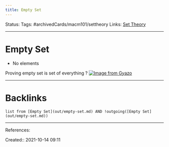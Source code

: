 ```yaml
---
title: Empty Set
---
```

Status: 
Tags: #archivedCards/macm101/settheory 
Links: [Set Theory](out/set-theory.md)
___
# Empty Set
- No elements

Proving empty set is set of everything
?
[![Image from Gyazo](https://i.gyazo.com/9666f97b45c5e8cd8c5c7d1a86ae0872.png)](https://gyazo.com/9666f97b45c5e8cd8c5c7d1a86ae0872)
___
# Backlinks
```dataview
list from [Empty Set](out/empty-set.md) AND !outgoing([Empty Set](out/empty-set.md))
```
___
References:
<!--SR:!2022-01-14,40,190-->

Created:: 2021-10-14 09:11
